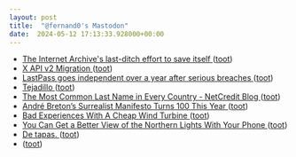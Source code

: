 ```yaml
---
layout: post
title:  "@fernand0's Mastodon"
date:  2024-05-12 17:13:33.928000+00:00
---
```

*  [The Internet Archive's last-ditch effort to save itself ](https://lunduke.locals.com/post/5556650/the-internet-archives-last-ditch-effort-to-save-itsel) ([toot](https://mastodon.social/@fernand0/112429237136710724))
*  [X API v2 Migration  ](https://devcommunity.x.com/t/x-api-v2-migration/203391) ([toot](https://mastodon.social/@fernand0/112428994178847370))
*  [LastPass goes independent over a year after serious breaches ](https://www.theverge.com/2024/5/1/24146205/lastpass-independent-company-security-breache) ([toot](https://mastodon.social/@fernand0/112428821800268665))
*  [Tejadillo ](https://www.flickr.com/photos/fernand0/53684230748) ([toot](https://mastodon.social/@fernand0/112428760077623526))
*  [The Most Common Last Name in Every Country - NetCredit Blog ](https://www.netcredit.com/blog/most-common-name-country) ([toot](https://mastodon.social/@fernand0/112428547806966238))
*  [André Breton’s Surrealist Manifesto Turns 100 This Year ](https://www.openculture.com/2024/04/andre-bretons-surrealist-manifesto-turns-100-this-year.htm) ([toot](https://mastodon.social/@fernand0/112428390206176673))
*  [Bad Experiences With A Cheap Wind Turbine ](https://hackaday.com/2024/04/20/bad-experiences-with-a-cheap-wind-turbine) ([toot](https://mastodon.social/@fernand0/112428198998909825))
*  [You Can Get a Better View of the Northern Lights With Your Phone ](https://lifehacker.com/tech/how-to-view-northern-lights-with-smartphon) ([toot](https://mastodon.social/@fernand0/112427957586932456))
*  [De tapas. ](https://avecesunafoto.wordpress.com/2024/05/11/de-tapas-3) ([toot](https://mastodon.social/@fernand0/112427794266803376))
*  [ ](https://mastodon.social/users/fernand0/statuses/112423738475930777/activity) ([toot](https://mastodon.social/users/fernand0/statuses/112423738475930777/activity))
